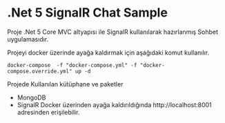 # .Net 5 SignalR Chat Sample

Proje .Net 5 Core MVC altyapısı ile SignalR kullanılarak hazırlanmış Sohbet uygulamasıdır.

Projeyi docker üzerinde ayağa kaldırmak için aşağıdaki komut kullanılır. 

    docker-compose  -f "docker-compose.yml" -f "docker-compose.override.yml" up -d

Projede Kullanılan kütüphane ve paketler

 - MongoDB 
 - SignalR
Docker üzerinden ayağa kaldırıldığında
http://localhost:8001 adresinden erişilebilir.

